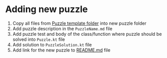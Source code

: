 # Adding new puzzle

1. Copy all files from [Puzzle template folder](../template/puzzlename) into new puzzle folder
2. Add puzzle description in the `PuzzleName.md` file
3. Add puzzle test and body of the class/function where puzzle should be solved into `Puzzle.kt` file
4. Add solution to `PuzzleSolution.kt` file
5. Add link for the new puzzle to [README.md](../../README.md) file
